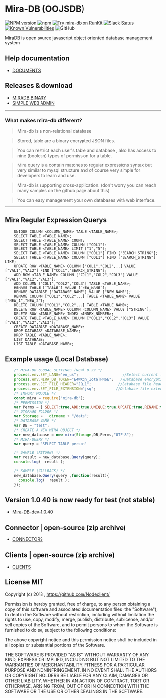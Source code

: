 # Mira-DB (OOJSDB)

[![NPM version][npm-image]][npm-url]
![npm](https://img.shields.io/npm/dt/mira-db)
[![Try mira-db on RunKit](https://badge.runkitcdn.com/mira-db.svg)](https://npm.runkit.com/mira-db)
[![Slack Status](https://img.shields.io/badge/slack-Nodeclient-blue.svg?longCache=true&style=flat)](https://join.slack.com/t/nodeclient/shared_invite/enQtNDg5NzE0MjQyNTMyLTE3ZTdkMDQ0ODEzZThmNDQ3NjhhZGMwZWQ4MDI0YTI2MDEwOTQ3YjVjZmUyY2FmZTlhN2IwMDYwNmI4YjhjNzk)
[![Known Vulnerabilities](https://snyk.io/test/npm/mira-db/badge.svg)](https://snyk.io/test/npm/mira-db)
![GitHub](https://img.shields.io/github/license/mashape/apistatus.svg)

MiraDB is open source javascript object oriented database management system 

## Help documentation
* [DOCUMENTS][df9]

## Releases & download
* [MIRADB BINARY][df15]
* [SIMPLE WEB ADMIN][df14] 


----
### What makes mira-db different?
 > Mira-db is a non-relational database
 
 > Stored, table are a binary encrypted JSON files.
 
 > You can restrict each user's table and database , also has access to nine (boolean) types of permission for a table.
 
 > Mira query is a contain matches to regular expressions syntax but very similar to mysql structure and of course very simple for developers to learn and use.

 > Mira-db is supporting cross-application. (don't worry you can reach many samples on the github page about this)
 
 > You can easy management your own databases with web interface.
 
----

## Mira Regular Expression Querys
        UNIQUE COLUMN <COLUMN_NAME> TABLE <TABLE_NAME>;
        SELECT TABLE <TABLE_NAME>; 
        SELECT TABLE <TABLE_NAME> COUNT; 
        SELECT TABLE <TABLE_NAME> COLUMN ["COL1"];
        SELECT TABLE <TABLE_NAME> LIMIT ["1","5"];
        SELECT TABLE <TABLE_NAME> COLUMN ["COL1"] FIND ["SEARCH_STRING"];
        SELECT TABLE <TABLE_NAME> COLUMN ["COL1"] FIND ["SEARCH_STRING"] LIKE; 
        UPDATE ROW <TABLE_NAME> COLUMN ["COL1","COL2",..] VALUE ["VAL1","VAL2"] FIND ["COL1","SEARCH_STRING"];
        ADD ROW <TABLE_NAME> COLUMN ["COL1","COL2","COL3"] VALUE ["VAL1","VAL2","VAL3"]; 
        ADD COLUMN ["COL1","COL2","COL3"] TABLE <TABLE_NAME>; 
        RENAME TABLE ["TABLE"] VALUE ["NEW_NAME"]; 
        RENAME DATABASE ["DATABASE_NAME"] VALUE ["NEW_NAME"]; 
        RENAME COLUMN ["COL1","COL2",..] TABLE <TABLE_NAME> VALUE ["NEW_1","NEW_2"]; 
        DELETE COLUMN ["COL1","COL2",..] TABLE <TABLE_NAME>; 
        DELETE ROW <TABLE_NAME> COLUMN <COLUMN_NAME> VALUE ["STRING"];
        DELETE ROW <TABLE_NAME> INDEX <INDEX_NUMBER>;
        CREATE TABLE <TABLE_NAME> COLUMN ["COL1","COL2","COL3"] VALUE ["VAL1","VAL2","VAL3"];
        CREATE DATABASE <DATABASE_NAME>;
        DROP DATABASE <DATABASE_NAME>;
        DROP TABLE <TABLE_NAME>;
        LIST DATABASE;
        LIST TABLE <DATABASE_NAME>;
        
## Example usage (Local Database)

```js
    /* MIRA-DB GLOBAL SETTINGS (NEW) 0.39 */
    process.env.SET_LANG="en_us";                    //Select current language
    process.env.MIRA_DB_TOKEN="E4WXqn_IotaTPN6E";   //Database encryption security token
    process.env.SET_FILE_HEADER="JQL1";            //Database file header
    process.env.SET_FILE_EXTENSION="jsq";         //Database file extension (Do not use the dot)
    /* IMPORT MODULE */
    const mira = require("mira-db");
    /* PERMISSION */
    var Perms = { SELECT:true,ADD:true,UNIQUE:true,UPDATE:true,RENAME:true,DROP:true,DELETE:true,CREATE:true,LIST:true }
    /* STORAGE FOLDER */
    var Storage = __dirname + "/data";
    /* DATABASE NAME */
    var DB = "test";
    /* CREATE A NEW MIRA OBJECT */
    var new_database = new mira(Storage,DB,Perms,"UTF-8");
    /* MIRA-QUERY */
    var query = 'SELECT TABLE person'
```
```js   
    /* SAMPLE (RETURN) */
    var result = new_database.Query(query);  
    console.log(  result );
```
```js     
    /* SAMPLE (CALLBACK) */
    new_database.Query(query ,function(result){
      console.log(  result );
    });           
```

## Version 1.0.40 is now ready for test (not stable)
* [Mira-DB-dev-1.0.40][df200]

## Connector | open-source (zip archive)
* [CONNECTORS][df1]

## Clients | open-source (zip archive)
* [CLIENTS][df2]


## License MIT

Copyright (c) 2018 , https://github.com/Nodeclient/

Permission is hereby granted, free of charge, to any person obtaining
a copy of this software and associated documentation files (the
"Software"), to deal in the Software without restriction, including
without limitation the rights to use, copy, modify, merge, publish,
distribute, sublicense, and/or sell copies of the Software, and to
permit persons to whom the Software is furnished to do so, subject to
the following conditions:

The above copyright notice and this permission notice shall be
included in all copies or substantial portions of the Software.

THE SOFTWARE IS PROVIDED "AS IS", WITHOUT WARRANTY OF ANY KIND,
EXPRESS OR IMPLIED, INCLUDING BUT NOT LIMITED TO THE WARRANTIES OF
MERCHANTABILITY, FITNESS FOR A PARTICULAR PURPOSE AND
NONINFRINGEMENT. IN NO EVENT SHALL THE AUTHORS OR COPYRIGHT HOLDERS BE
LIABLE FOR ANY CLAIM, DAMAGES OR OTHER LIABILITY, WHETHER IN AN ACTION
OF CONTRACT, TORT OR OTHERWISE, ARISING FROM, OUT OF OR IN CONNECTION
WITH THE SOFTWARE OR THE USE OR OTHER DEALINGS IN THE SOFTWARE.

   [df142]: <https://github.com/Nodeclient/Mira-DB/blob/master/language/readme.md>
   [df141]: <https://github.com/Nodeclient/Mira-DB/blob/master/language/sample.json>
   [df200]: <https://github.com/Nodeclient/Mira-DB/tree/master/sources/mira-dev-1.0.40>
   [df2]: <https://git.io/fpQur>
   [df1]: <https://git.io/fpQua>
   [df15]: <https://git.io/fpabN>
   [df14]: <https://nodeclient.github.io/helpdocs/#simple-admin-section>
   [df9]: <https://nodeclient.github.io/helpdocs/>

   [npm-image]: https://img.shields.io/npm/v/mira-db.svg?style=flat
   [npm-url]: https://npmjs.org/package/mira-db
   [downloads-image]: https://img.shields.io/npm/dm/mira-db.svg?style=flat
   [downloads-url]: https://npmjs.org/package/mira-db
